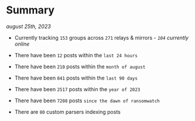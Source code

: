 
# Summary
_august 25th, 2023_

- Currently tracking `153` groups across `271` relays & mirrors - _`104` currently online_

- There have been `12` posts within the `last 24 hours`

- There have been `210` posts within the `month of august`

- There have been `841` posts within the `last 90 days`

- There have been `2517` posts within the `year of 2023`

- There have been `7208` posts `since the dawn of ransomwatch`

- There are `80` custom parsers indexing posts

